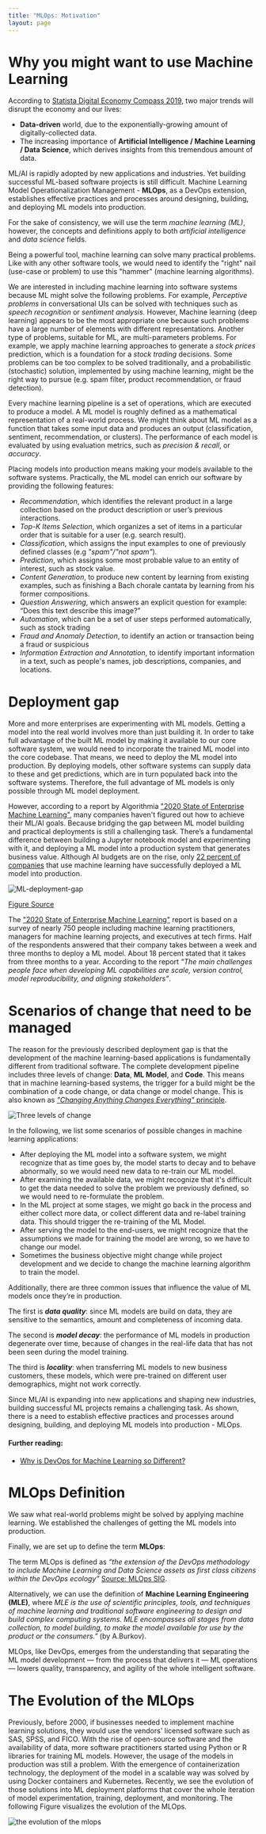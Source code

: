 ```yaml
---
title: "MLOps: Motivation"
layout: page
---
```


# Why you might want to use Machine Learning 

According to [Statista Digital Economy Compass 2019](https://cdn.statcdn.com/download/pdf/DigitalEconomyCompass2019.pdf), two major trends will disrupt the economy and our lives:
 - **Data-driven** world, due to the exponentially-growing amount of digitally-collected data.
 - The increasing importance of **Artificial Intelligence / Machine Learning / Data Science**, which derives insights from this tremendous amount of data.

ML/AI is rapidly adopted by new applications and industries.
Yet building successful ML-based software projects is still difficult.
Machine Learning Model Operationalization Management - **MLOps**, as a DevOps extension, establishes effective practices and processes around designing, building, and deploying ML models into production.

For the sake of consistency, we will use the term *machine learning (ML)*, however, the concepts and definitions apply to both *artificial intelligence* and *data science* fields.

Being a powerful tool, machine learning can solve many practical problems.
Like with any other software tools, we would need to identify the "right" nail (use-case or problem) to use this "hammer" (machine learning algorithms).

We are interested in including machine learning into software systems because ML might solve the following problems.
For example, *Perceptive problems* in conversational UIs can be solved with techniques such as *speech recognition* or *sentiment analysis*.
However, Machine learning (deep learning) appears to be the most appropriate one because such problems have a large number of elements with different representations. 
Another type of problems, suitable for ML, are multi-parameters problems.
For example, we apply machine learning approaches to generate a *stock prices* prediction, which is a foundation for a *stock trading* decisions.
Some problems can be too complex to be solved traditionally, and a probabilistic (stochastic) solution, implemented by using machine learning, might be the right way to pursue (e.g. spam filter, product recommendation, or fraud detection).  

Every machine learning pipeline is a set of operations, which are executed to produce a model.
A ML model is roughly defined as a mathematical representation of a real-world process.
We might think about ML model as a function that takes some input data and produces an output (classification, sentiment, recommendation, or clusters).
The performance of each model is evaluated by using evaluation metrics, such as *precision & recall*, or *accuracy*.

Placing models into production means making your models available to the software systems.
Practically, the ML model can enrich our software by providing the following features:

 * *Recommendation*, which identifies the relevant product in a large collection based on the product description or user’s previous interactions.
 * *Top-K Items Selection*, which organizes a set of items in a particular order that is suitable for a user (e.g. search result).
 * *Classification*, which assigns the input examples to one of previously defined classes (e.g *"spam"/"not spam"*).
 * *Prediction*, which assigns some most probable value to an entity of interest, such as stock value.
 * *Content Generation*, to produce new content by learning from existing examples, such as finishing a Bach chorale cantata by learning from his former compositions.
 * *Question Answering*, which answers an explicit question for example: “Does this text describe this image?”
 * *Automation*, which can be a set of user steps performed automatically, such as stock trading
 * *Fraud and Anomaly Detection*, to identify an action or transaction being a fraud or suspicious
 * *Information Extraction and Annotation*, to identify important information in a text, such as people's names, job descriptions, companies, and locations.

# Deployment gap 

More and more enterprises are experimenting with ML models.
Getting a model into the real world involves more than just building it.
In order to take full advantage of the built ML model by making it available to our core software system, we would need to incorporate the trained ML model into the core codebase.
That means, we need to deploy the ML model into production.
By deploying models, other software systems can supply data to these and get predictions, which are in turn populated back into the software systems.
Therefore, the full advantage of ML models is only possible through ML model deployment.

However, according to a report by Algorithmia ["2020 State of Enterprise Machine Learning"](https://info.algorithmia.com/hubfs/2019/Whitepapers/The-State-of-Enterprise-ML-2020/Algorithmia_2020_State_of_Enterprise_ML.pdf?utm_campaign=The%20Batch&utm_source=hs_email&utm_medium=email&utm_content=80984419&_hsenc=p2ANqtz--sz-e2gfqUeDvVSmjsXfvwOnLHB2ZkSdQsO1IRRAdnBIb0emf-JTh8NnwFxB-FeZberIw7_rI9ERTy8zFW8jvoTzjOfA&_hsmi=80984419), many companies haven't figured out how to achieve their ML/AI goals.
Because bridging the gap between ML model building and practical deployments is still a challenging task.
There’s a fundamental difference between building a Jupyter notebook model and experimenting with it, and deploying a ML model into a production system that generates business value.
Although AI budgets are on the rise, only [22 percent of companies](https://designingforanalytics.com/resources/failure-rates-for-analytics-bi-iot-and-big-data-projects-85-yikes/) that use machine learning have successfully deployed a ML model into production.

![ML-deployment-gap](../img/ML-deployment_Gap.jpg)

[Figure Source](https://algorithmia.com/state-of-ml?utm_medium=website&utm_source=interactive-page&utm_campaign=IC-1912-2020-State-of-ML&_hsenc=p2ANqtz-_WbXKYLnpgf4zi4OZTNYmNgCRPIFFEqmW-Cqi2Px_T1K2wkIJvDt7KdCxB5vXAPmGirLi7ukZTykxeUh9vmHdn7dRF9g&_hsmi=81660946)

The ["2020 State of Enterprise Machine Learning"](https://info.algorithmia.com/hubfs/2019/Whitepapers/The-State-of-Enterprise-ML-2020/Algorithmia_2020_State_of_Enterprise_ML.pdf?utm_campaign=The%20Batch&utm_source=hs_email&utm_medium=email&utm_content=80984419&_hsenc=p2ANqtz--sz-e2gfqUeDvVSmjsXfvwOnLHB2ZkSdQsO1IRRAdnBIb0emf-JTh8NnwFxB-FeZberIw7_rI9ERTy8zFW8jvoTzjOfA&_hsmi=80984419) report is based on a survey of nearly 750 people including machine learning practitioners, managers for machine learning projects, and executives at tech firms.
Half of the respondents answered that their company takes between a week and three months to deploy a ML model.
About 18 percent stated that it takes from three months to a year.
According to the report *"The main challenges people face when developing ML capabilities are scale, version control, model reproducibility, and aligning stakeholders"*.



# Scenarios of change that need to be managed

The reason for the previously described deployment gap is that the development of the machine learning-based applications is fundamentally different from traditional software.
The complete development pipeline includes three levels of change: **Data**, **ML Model**, and **Code**.
This means that in machine learning-based systems, the trigger for a build might be the combination of a code change, or data change or model change. This is also known as [*"Changing Anything Changes Everything"* principle](https://papers.nips.cc/paper/5656-hidden-technical-debt-in-machine-learning-systems.pdf). 

![Three levels of change](../img/ThreeLevelsOfChange.jpg)


In the following, we list some scenarios of possible changes in machine learning applications:

 * After deploying the ML model into a software system, we might recognize that as time goes by, the model starts to decay and to behave abnormally, so we would need new data to re-train our ML model. 
 * After examining the available data, we might recognize that it's difficult to get the data needed to solve the problem we previously defined, so we would need to re-formulate the problem.
 * In the ML project at some stages, we might go back in the process and either collect more data, or collect different data and re-label training data. This should trigger the re-training of the ML Model. 
 * After serving the model to the end-users, we might recognize that the assumptions we made for training the model are wrong, so we have to change our model.
 * Sometimes the business objective might change while project development and we decide to change the machine learning algorithm to train the model.

Additionally, there are three common issues that influence the value of ML models once they’re in production. 

The first is ***data quality***: since ML models are build on data, they are sensitive to the semantics, amount and completeness of incoming data.

The second is ***model decay***: the performance of ML models in production degenerate over time, because of changes in the real-life data that has not been seen during the model training.

The third is ***locality***: when transferring ML models to new business customers, these models, which were pre-trained on different user demographics, might not work correctly. 

Since ML/AI is expanding into new applications and shaping new industries, building successful ML projects remains a challenging task.
As shown, there is a need to establish effective practices and processes around designing, building, and deploying ML models into production - MLOps.

#### Further reading:
 + [Why is DevOps for Machine Learning so Different?](https://hackernoon.com/why-is-devops-for-machine-learning-so-different-384z32f1)


# MLOps Definition

We saw what real-world problems might be solved by applying machine learning. 
We established the challenges of getting the ML models into production.

Finally, we are set up to define the term **MLOps**:

The term MLOps is defined as *“the extension of the DevOps methodology to include Machine Learning and Data Science assets as first class citizens within the DevOps ecology”* [Source: MLOps SIG](https://lists.cd.foundation/g/sig-mlops).

Alternatively, we can use the definition of  **Machine Learning Engineering (MLE)**, where *MLE is the use of scientific principles, tools, and techniques of machine learning and traditional software engineering to design and build complex computing systems. MLE encompasses all stages from data collection, to model building, to make the model available for use by the product or the consumers."* (by A.Burkov).

MLOps, like DevOps, emerges from the understanding that separating the ML model development — from the process that delivers it — ML operations — lowers quality, transparency, and agility of the whole intelligent software.

# The Evolution of the MLOps

Previously, before 2000, if businesses needed to implement machine learning solutions, they would use the vendors' licensed software such as SAS, SPSS, and FICO. With the rise of open-source software and the availability of data, more software practitioners started using Python or R libraries for training ML models. However, the usage of the models in production was still a problem. With the emergence of containerization technology, the deployment of the model in a scalable way was solved by using Docker containers and Kubernetes. Recently, we see the evolution of those solutions into ML deployment platforms that cover the whole iteration of model experimentation, training, deployment, and monitoring. The following Figure visualizes the evolution of the MLOps.

![the evolution of the mlops](../img/mlops-evolution.jpg)





